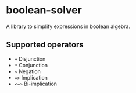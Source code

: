 # boolean-solver
A library to simplify expressions in boolean algebra.


## Supported operators
 - `+` Disjunction
 - `*` Conjunction
 - `~` Negation
 - `=>` Implication
 - `<=>` Bi-implication
